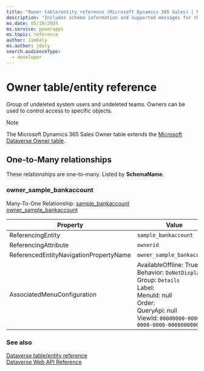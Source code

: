 ```yaml
---
title: "Owner table/entity reference (Microsoft Dynamics 365 Sales) | Microsoft Docs"
description: "Includes schema information and supported messages for the Owner table/entity with Microsoft Dynamics 365 Sales."
ms.date: 05/19/2024
ms.service: powerapps
ms.topic: reference
author: JimDaly
ms.author: jdaly
search.audienceType: 
  - developer
---
```


# Owner table/entity reference

Group of undeleted system users and undeleted teams. Owners can be used to control access to specific objects.

> [!NOTE]
> The Microsoft Dynamics 365 Sales Owner table extends the [Microsoft Dataverse Owner table](/power-apps/developer/data-platform/reference/entities/owner).




## One-to-Many relationships

These relationships are one-to-many. Listed by **SchemaName**.

### <a name="BKMK_owner_sample_bankaccount"></a> owner_sample_bankaccount

Many-To-One Relationship: [sample_bankaccount owner_sample_bankaccount](sample_bankaccount.md#BKMK_owner_sample_bankaccount)

|Property|Value|
|--------|-----|
|ReferencingEntity|`sample_bankaccount`|
|ReferencingAttribute|`ownerid`|
|ReferencedEntityNavigationPropertyName|`owner_sample_bankaccount`|
|AssociatedMenuConfiguration|AvailableOffline: True<br />Behavior: `DoNotDisplay`<br />Group: `Details`<br />Label: <br />MenuId: null<br />Order: <br />QueryApi: null<br />ViewId: `00000000-0000-0000-0000-000000000000`|



### See also

[Dataverse table/entity reference](../about-entity-reference.md)  
[Dataverse Web API Reference](/power-apps/developer/data-platform/webapi/reference/about)   

